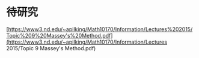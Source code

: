 # 待研究

[https://www3.nd.edu/~apilking/Math10170/Information/Lectures%202015/Topic%209%20Massey's%20Method.pdf](https://www3.nd.edu/~apilking/Math10170/Information/Lectures 2015/Topic 9 Massey's Method.pdf)
